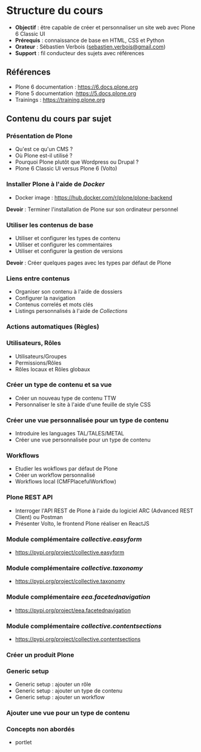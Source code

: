 Structure du cours
==============================

- **Objectif** : être capable de créer et personnaliser un site web avec Plone 6 Classic UI
- **Prérequis** : connaissance de base en HTML, CSS et Python
- **Orateur** : Sébastien Verbois (sebastien.verbois@gmail.com)
- **Support** : fil conducteur des sujets avec références

Références
----------

- Plone 6 documentation : <https://6.docs.plone.org>
- Plone 5 documentation :<https://5.docs.plone.org>
- Trainings : <https://training.plone.org>

Contenu du cours par sujet
---------------------------

### Présentation de Plone

- Qu'est ce qu'un CMS ?
- Où Plone est-il utilisé ?
- Pourquoi Plone plutôt que Wordpress ou Drupal ?
- Plone 6 Classic UI versus Plone 6 (Volto)

### Installer Plone à l'aide de *Docker*

- Docker image : https://hub.docker.com/r/plone/plone-backend

**Devoir** : Terminer l'installation de Plone sur son ordinateur personnel

### Utiliser les contenus de base

- Utiliser et configurer les types de contenu
- Utiliser et configurer les commentaires
- Utiliser et configurer la gestion de versions

**Devoir** : Créer quelques pages avec les types par défaut de Plone

### Liens entre contenus

- Organiser son contenu à l'aide de dossiers
- Configurer la navigation
- Contenus correlés et mots clés
- Listings personnalisés à l'aide de *Collections*

### Actions automatiques (Règles)

### Utilisateurs, Rôles

- Utilisateurs/Groupes
- Permissions/Rôles
- Rôles locaux et Rôles globaux

### Créer un type de contenu et sa vue

- Créer un nouveau type de contenu TTW
- Personnaliser le site à l'aide d'une feuille de style CSS

### Créer une vue personnalisée pour un type de contenu

- Introduire les languages TAL/TALES/METAL
- Créer une vue personnalisée pour un type de contenu

### Workflows

- Etudier les wokflows par défaut de Plone
- Créer un workflow personnalisé
- Workflows local (CMFPlacefulWorkflow)

### Plone REST API

- Interroger l'API REST de Plone à l'aide du logiciel ARC (Advanced REST Client) ou Postman
- Présenter Volto, le frontend Plone réaliser en ReactJS

### Module complémentaire *collective.easyform*

- https://pypi.org/project/collective.easyform

### Module complémentaire *collective.taxonomy*

- https://pypi.org/project/collective.taxonomy

### Module complémentaire *eea.facetednavigation*

- https://pypi.org/project/eea.facetednavigation

### Module complémentaire *collective.contentsections*

- https://pypi.org/project/collective.contentsections

### Créer un produit Plone

### Generic setup

- Generic setup : ajouter un rôle
- Generic setup : ajouter un type de contenu
- Generic setup : ajouter un workflow

### Ajouter une vue pour un type de contenu

### Concepts non abordés

- portlet
